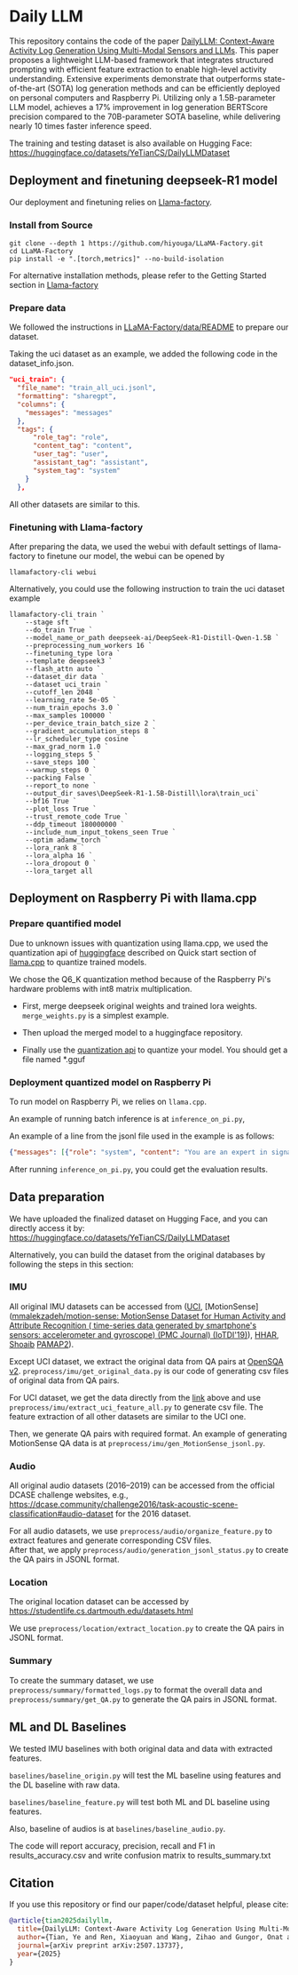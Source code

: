 # Daily LLM

This repository contains the code of the paper [DailyLLM: Context-Aware Activity Log Generation Using Multi-Modal Sensors and LLMs](https://arxiv.org/pdf/2507.13737). This paper proposes a lightweight LLM-based framework that integrates structured prompting with efficient feature extraction to enable high-level activity understanding. Extensive experiments demonstrate that outperforms state-of-the-art (SOTA) log generation methods and can be efficiently deployed on personal computers and Raspberry Pi. Utilizing only a 1.5B-parameter LLM model, achieves a 17% improvement in log generation BERTScore precision compared to the 70B-parameter SOTA baseline, while delivering nearly 10 times faster inference speed.

The training and testing dataset is also available on Hugging Face: https://huggingface.co/datasets/YeTianCS/DailyLLMDataset

## Deployment and finetuning deepseek-R1 model

Our deployment and finetuning relies on [Llama-factory](https://github.com/hiyouga/LLaMA-Factory). 

### Install from Source

```shell
git clone --depth 1 https://github.com/hiyouga/LLaMA-Factory.git
cd LLaMA-Factory
pip install -e ".[torch,metrics]" --no-build-isolation
```

For alternative installation methods, please refer to the Getting Started section in [Llama-factory](https://github.com/hiyouga/LLaMA-Factory)

### Prepare data

We followed the instructions in [LLaMA-Factory/data/README](https://github.com/hiyouga/LLaMA-Factory/blob/main/data/README.md) to prepare our dataset. 

Taking the uci dataset as an example, we added the following code in the dataset_info.json.

```json
"uci_train": {
  "file_name": "train_all_uci.jsonl",
  "formatting": "sharegpt",
  "columns": {
    "messages": "messages"
  },
  "tags": {
      "role_tag": "role",
      "content_tag": "content",
      "user_tag": "user",
      "assistant_tag": "assistant",
      "system_tag": "system"
    }
  },
```

All other datasets are similar to this. 

### Finetuning with Llama-factory

After preparing the data, we used the webui with default settings of llama-factory to finetune our model, the webui can be opened by 

```shell
llamafactory-cli webui
```

Alternatively, you could use the following instruction to train the uci dataset example

```shell
llamafactory-cli train `
    --stage sft `
    --do_train True `
    --model_name_or_path deepseek-ai/DeepSeek-R1-Distill-Qwen-1.5B `
    --preprocessing_num_workers 16 `
    --finetuning_type lora `
    --template deepseek3 `
    --flash_attn auto `
    --dataset_dir data `
    --dataset uci_train `
    --cutoff_len 2048 `
    --learning_rate 5e-05 `
    --num_train_epochs 3.0 `
    --max_samples 100000 `
    --per_device_train_batch_size 2 `
    --gradient_accumulation_steps 8 `
    --lr_scheduler_type cosine `
    --max_grad_norm 1.0 `
    --logging_steps 5 `
    --save_steps 100 `
    --warmup_steps 0 `
    --packing False `
    --report_to none `
    --output_dir saves\DeepSeek-R1-1.5B-Distill\lora\train_uci`
    --bf16 True `
    --plot_loss True `
    --trust_remote_code True `
    --ddp_timeout 180000000 `
    --include_num_input_tokens_seen True `
    --optim adamw_torch `
    --lora_rank 8 `
    --lora_alpha 16 `
    --lora_dropout 0 `
    --lora_target all
```

## Deployment on Raspberry Pi with llama.cpp

### Prepare quantified model

Due to unknown issues with quantization using llama.cpp, we used the quantization api of [huggingface](https://huggingface.co/spaces/ggml-org/gguf-my-repo) described on Quick start section of [llama.cpp](https://github.com/ggml-org/llama.cpp) to quantize trained models. 

We chose the Q6_K quantization method because of the Raspberry Pi's hardware problems with int8 matrix multiplication.

* First, merge deepseek original weights and trained lora weights. `merge_weights.py` is a simplest example. 

* Then upload the merged model to a huggingface repository. 

* Finally use the [quantization api](https://huggingface.co/spaces/ggml-org/gguf-my-repo) to quantize your model. You should get a file named \*.gguf

### Deployment quantized model on Raspberry Pi

To run model on Raspberry Pi, we relies on `llama.cpp`.

An example of running batch inference is at `inference_on_pi.py`, 

An example of a line from the jsonl file used in the example is as follows:

```json
{"messages": [{"role": "system", "content": "You are an expert in signal analysis. We collected audio from the user's phone to analyze the scene they were in. We extracted 120-dimensional features from the original sound signal. The first 60 features are means of 20 MFCC static coefficients (including 0th) + 20 delta MFCC coefficients + 20 acceleration MFCC coefficients, the last 60 features are standard deviations of the same coefficients. Analyze these characteristics and combine your knowledge to predict the user's environment. Choose and output one of the following labels: ['beach', 'cafe/restaurant', 'city_center', 'forest_path', 'metro_station', 'tram', 'park', 'residential_area', 'home','bus','grocery_store','car','train','office','library']."}, {"role": "user", "content": "Here are features extracted from the user's phone audio:\n\nfeatures: [-198.6126, 14.0087, 13.7941, 13.4466, 12.9809, 12.4156, 11.7721, 11.0731, 10.3405, 9.595, 8.8545, 8.1334, 7.4429, 6.7905, 6.1807, 5.6154, 5.0944, 4.6162, 4.1783, 3.7777, 0.0044, 0.0062, 0.0061, 0.006, 0.0057, 0.0055, 0.0052, 0.0048, 0.0044, 0.004, 0.0035, 0.0031, 0.0026, 0.0021, 0.0017, 0.0012, 0.0008, 0.0004, 0.0, -0.0003, -0.0026, -0.0037, -0.0036, -0.0036, -0.0035, -0.0033, -0.0032, -0.003, -0.0028, -0.0026, -0.0024, -0.0021, -0.0019, -0.0017, -0.0015, -0.0012, -0.001, -0.0008, -0.0007, -0.0005, 6.9328, 9.7015, 9.4007, 8.9254, 8.311, 7.6003, 6.8382, 6.0671, 5.323, 4.6336, 4.0179, 3.4863, 3.0423, 2.6835, 2.403, 2.1904, 2.0339, 1.9209, 1.8396, 1.78, 0.4406, 0.6142, 0.5889, 0.5504, 0.5038, 0.4548, 0.4089, 0.37, 0.3396, 0.3168, 0.2994, 0.285, 0.2721, 0.2601, 0.2488, 0.2386, 0.2295, 0.2217, 0.2154, 0.2105, 0.2918, 0.4061, 0.3874, 0.3596, 0.3268, 0.294, 0.2658, 0.2447, 0.2309, 0.2222, 0.2159, 0.2097, 0.2027, 0.1947, 0.1863, 0.1782, 0.1712, 0.1656, 0.1617, 0.1594]\nPlease analyze these features and combine your professional knowledge to determine the user's environment.Choose and output one of the following labels: ['beach', 'cafe/restaurant', 'city_center', 'forest_path', 'metro_station', 'tram', 'park', 'residential_area', 'home','bus','grocery_store','car','train','office','library']."}, {"role": "assistant", "content": "beach"}]}
```

After running `inference_on_pi.py`, you could get the evaluation results.

## Data preparation

We have uploaded the finalized dataset on Hugging Face, and you can directly access it by: https://huggingface.co/datasets/YeTianCS/DailyLLMDataset

Alternatively, you can build the dataset from the original databases by following the steps in this section: 

### IMU

All original IMU datasets can be accessed from ([UCI](https://archive.ics.uci.edu/dataset/240/human+activity+recognition+using+smartphones), [MotionSense]([mmalekzadeh/motion-sense: MotionSense Dataset for Human Activity and Attribute Recognition ( time-series data generated by smartphone's sensors: accelerometer and gyroscope) (PMC Journal) (IoTDI'19)](https://github.com/mmalekzadeh/motion-sense)), [HHAR](https://archive.ics.uci.edu/dataset/344/heterogeneity+activity+recognition), [Shoaib](https://www.utwente.nl/en/eemcs/ps/research/dataset/) [PAMAP2](https://archive.ics.uci.edu/dataset/231/pamap2+physical+activity+monitoring)).

Except UCI dataset, we extract the original data from QA pairs at [OpenSQA v2](https://drive.google.com/drive/folders/1Dbiro41CY6f086f72Vl9MGysFUOcA0Mp). `preprocess/imu/get_original_data.py` is our code of generating csv files of original data from QA pairs. 

For UCI dataset, we get the data directly from the [link](https://archive.ics.uci.edu/dataset/240/human+activity+recognition+using+smartphones) above and use `preprocess/imu/extract_uci_feature_all.py` to generate csv file. The feature extraction of all other datasets are similar to the UCI one.

Then, we generate QA pairs with required format. An example of generating MotionSense QA data is at `preprocess/imu/gen_MotionSense_jsonl.py`. 

<!-- Data of activity log and summary is at [here](https://ucsdcloud-my.sharepoint.com/:f:/r/personal/yet002_ucsd_edu/Documents/SensorLLM_dataset/Activity_logs?csf=1&web=1&e=a6TNKd). And we use `preprocess/transfer_summary.py` to format the summary data. -->

### Audio

All original audio datasets (2016–2019) can be accessed from the official DCASE challenge websites, e.g.,  
https://dcase.community/challenge2016/task-acoustic-scene-classification#audio-dataset for the 2016 dataset.  

For all audio datasets, we use `preprocess/audio/organize_feature.py` to extract features and generate corresponding CSV files.  
After that, we apply `preprocess/audio/generation_jsonl_status.py` to create the QA pairs in JSONL format.

### Location

The original location dataset can be accessed by https://studentlife.cs.dartmouth.edu/datasets.html

We use `preprocess/location/extract_location.py` to create the QA pairs in JSONL format. 

### Summary

To create the summary dataset, we use `preprocess/summary/formatted_logs.py` to format the overall data and `preprocess/summary/get_QA.py` to generate the QA pairs in JSONL format.

## ML and DL Baselines

We tested IMU baselines with both original data and data with extracted features.

`baselines/baseline_origin.py` will test the ML baseline using features and the DL baseline with raw data. 

`baselines/baseline_feature.py` will test both ML and DL baseline using features. 

Also, baseline of audios is at `baselines/baseline_audio.py`. 

The code will report accuracy, precision, recall and F1 in results_accuracy.csv and write confusion matrix to results_summary.txt

## Citation

If you use this repository or find our paper/code/dataset helpful, please cite:

```bibtex
@article{tian2025dailyllm,
  title={DailyLLM: Context-Aware Activity Log Generation Using Multi-Modal Sensors and LLMs},
  author={Tian, Ye and Ren, Xiaoyuan and Wang, Zihao and Gungor, Onat and Yu, Xiaofan and Rosing, Tajana},
  journal={arXiv preprint arXiv:2507.13737},
  year={2025}
}
```